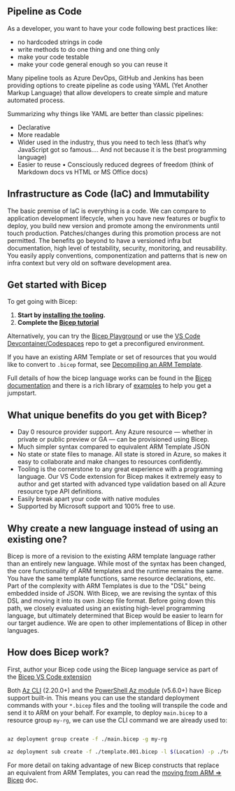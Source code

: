 ## Pipeline as Code

As a developer, you want to have your code following best practices like:

-	no hardcoded strings in code
-	write methods to do one thing and one thing only
-	make your code testable
-	make your code general enough so you can reuse it

Many pipeline tools as Azure DevOps, GitHub and Jenkins has been providing options to create pipeline as code using YAML (Yet Another Markup Language) that allow developers to create simple and mature automated process.

Summarizing why things like YAML are better than classic pipelines:

-	Declarative
-	More readable
-	Wider used in the industry, thus you need to tech less (that’s why JavaScript got so famous…. And not because it is the best programming language)
-	Easier to reuse
•	Consciously reduced degrees of freedom (think of Markdown docs vs HTML or MS Office docs)

## Infrastructure as Code (IaC) and Immutability

The basic premise of IaC is everything is a code. We can compare to application development lifecycle, when you have new features or bugfix to deploy, you build new version and promote among the environments until touch production.  Patches/changes during this promotion process are not permitted. The benefits go beyond to have a versioned infra but documentation, high level of testability, security, monitoring, and reusability. You easily apply conventions, componentization and patterns that is new on infra context but very old on software development area.

## Get started with Bicep

To get going with Bicep:

1. **Start by [installing the tooling](https://github.com/Azure/bicep/blob/main/docs/installing.md).**
1. **Complete the [Bicep tutorial](https://github.com/Azure/bicep/blob/main/docs/tutorial/01-simple-template.md)**

Alternatively, you can try the [Bicep Playground](https://aka.ms/bicepdemo) or use the [VS Code Devcontainer/Codespaces](https://github.com/Azure/vscode-remote-try-bicep) repo to get a preconfigured environment.

If you have an existing ARM Template or set of resources that you would like to convert to `.bicep` format, see [Decompiling an ARM Template](https://github.com/Azure/bicep/blob/main/docs/decompiling.md).

Full details of how the bicep language works can be found in the [Bicep documentation](https://github.com/Azure/bicep/tree/main/docs) and there is a rich library of [examples](https://github.com/Azure/bicep/tree/main/docs/examples) to help you get a jumpstart.

## What unique benefits do you get with Bicep?

* Day 0 resource provider support. Any Azure resource — whether in private or public preview or GA — can be provisioned using Bicep.
* Much simpler syntax compared to equivalent ARM Template JSON
* No state or state files to manage. All state is stored in Azure, so makes it easy to collaborate and make changes to resources confidently.
* Tooling is the cornerstone to any great experience with a programming language. Our VS Code extension for Bicep makes it extremely easy to author and get started with advanced type validation based on all Azure resource type API definitions.
* Easily break apart your code with native modules
* Supported by Microsoft support and 100% free to use.

## Why create a new language instead of using an existing one?

Bicep is more of a revision to the existing ARM template language rather than an entirely new language. While most of the syntax has been changed, the core functionality of ARM templates and the runtime remains the same. You have the same template functions, same resource declarations, etc. Part of the complexity with ARM Templates is due to the "DSL" being embedded inside of JSON. With Bicep, we are revising the syntax of this DSL and moving it into its own .bicep file format. Before going down this path, we closely evaluated using an existing high-level programming language, but ultimately determined that Bicep would be easier to learn for our target audience. We are open to other implementations of Bicep in other languages.

## How does Bicep work?

First, author your Bicep code using the Bicep language service as part of the [Bicep VS Code extension](https://github.com/Azure/bicep/blob/main/docs/installing.md#bicep-vs-code-extension)

Both [Az CLI](https://docs.microsoft.com/cli/azure/install-azure-cli) (2.20.0+) and the [PowerShell Az module](https://docs.microsoft.com/en-us/powershell/azure/install-az-ps) (v5.6.0+) have Bicep support built-in. This means you can use the standard deployment commands with your `*.bicep` files and the tooling will transpile the code and send it to ARM on your behalf. For example, to deploy `main.bicep` to a resource group `my-rg`, we can use the CLI command we are already used to:

```bash

az deployment group create -f ./main.bicep -g my-rg

az deployment sub create -f ./template.001.bicep -l $(Location) -p ./template.parameters.json

```

For more detail on taking advantage of new Bicep constructs that replace an equivalent from ARM Templates, you can read the [moving from ARM => Bicep](https://github.com/Azure/bicep/blob/main/docs/arm2bicep.md) doc.